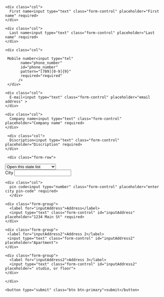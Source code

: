 <html>
<form>
  <div class="row">
  
    <div class="col">
      First name<input type="text" class="form-control" placeholder="First name" required>
    </div>
	
    <div class="col">
      Last name<input type="text" class="form-control" placeholder="Last name" required>
    </div>
	
	<div class="col">
		
     Mobile number<input type="tel"
           name="phone_number"
           id="phone_number"
           pattern="[789][0-9]{9}"
           required="required"
          />
	 </div>
	
	<div class="col">
      E-mail<input type="text" class="form-control" placeholder="email address" >
    </div>

    <div class="col">
      Company name<input type="text" class="form-control" placeholder="Company name" required>
    </div>
	
	 <div class="col">
      Discription<input type="text" class="form-control" placeholder="Discription" required>
    </div>
	
	 <div class="form-row">
   <select class="custom-select custom-select-lg mb-3" >
  <option selected>Open this state list</option required>
  <option value="1">Andhra Pradesh</option>
  <option value="2">Arunachal Pradesh</option>
  <option value="3"> Assam</option>
  <option value="4">Bihar</option>
  <option value="5">Chandigarh</option>
  <option value="6">Chhattisgarh</option>
  <option value="7">Dadra and Nagar Haveli</option>
  <option value="8">Daman and Diu</option>
  <option value="9">Delhi</option>
  <option value="10">Goa</option>
  <option value="11">Gujarat</option>
  <option value="12">Haryana</option>
  <option value="13">Himachal Pradesh</option>
  <option value="14">Jammu and Kashmir</option>
  <option value="15">Jharkhand</option>
  <option value="16">Karnataka</option>
  <option value="17">Kerala</option>
  <option value="18">Lakshadweep</option>
  <option value="19">Madhya Pradesh</option>
  <option value="20">Maharashtra</option>
  <option value="21">Manipur</option>
  <option value="22">Meghalaya</option>
  <option value="23">Mizoram</option>
  <option value="24">Nagaland</option>
  <option value="25">Odisha</option>
  <option value="26">Puducherry</option>
  <option value="27">Punjab</option>
  <option value="28">Rajasthan</option>
  <option value="29">Sikkim</option>
  <option value="30">Tamil Nadu</option>
  <option value="31">Telangana</option>
  <option value="32">Tripura</option>
  <option value="33">Uttar Pradesh</option>
  <option value="34">Uttarakhand</option>
  <option value="35">West Bengal</option>
 
 </select>  
    <div class="form-group col-md-6">
      <label for="inputCity">City</label>
      <input type="text" class="form-control" id="inputCity" required>
    </div>
	
	<div class="col">
      pin code<input type="number" class="form-control" placeholder="enter city pin-code" required>
	  </div>
	  
	<div class="form-group">
      <label for="inputAddress">Address</label>
      <input type="text" class="form-control" id="inputAddress" placeholder="1234 Main St" required>
    </div>
	
    <div class="form-group">
     <label for="inputAddress2">Address 2</label>
     <input type="text" class="form-control" id="inputAddress2" placeholder="Apartment">
    </div>
  
    <div class="form-group">
      <label for="inputAddress2">Address 3</label>
      <input type="text" class="form-control" id="inputAddress2" placeholder=" studio, or floor">
    </div>
  
    </div>
  
    <button type="submit" class="btn btn-primary">submit</button>
  
</form>
